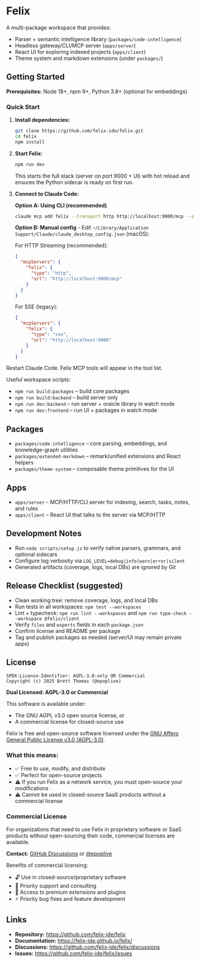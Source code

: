 # Felix

<!--
SPDX-License-Identifier: AGPL-3.0-only OR Commercial
Copyright (c) 2025 Brett Thomas (@epoplive)
-->

A multi-package workspace that provides:
- Parser + semantic intelligence library (`packages/code-intelligence`)
- Headless gateway/CLI/MCP server (`apps/server`)
- React UI for exploring indexed projects (`apps/client`)
- Theme system and markdown extensions (under `packages/`)

## Getting Started

**Prerequisites:** Node 18+, npm 9+, Python 3.8+ (optional for embeddings)

### Quick Start

1. **Install dependencies:**
   ```bash
   git clone https://github.com/felix-ide/felix.git
   cd felix
   npm install
   ```

2. **Start Felix:**
   ```bash
   npm run dev
   ```
   This starts the full stack (server on port 9000 + UI) with hot reload and ensures the Python sidecar is ready on first run.

3. **Connect to Claude Code:**

   **Option A: Using CLI (recommended)**
   ```bash
   claude mcp add felix --transport http http://localhost:9000/mcp --scope user
   ```

   **Option B: Manual config** - Edit `~/Library/Application Support/Claude/claude_desktop_config.json` (macOS):

   For HTTP Streaming (recommended):
   ```json
   {
     "mcpServers": {
       "felix": {
         "type": "http",
         "url": "http://localhost:9000/mcp"
       }
     }
   }
   ```

   For SSE (legacy):
   ```json
   {
     "mcpServers": {
       "felix": {
         "type": "sse",
         "url": "http://localhost:9000"
       }
     }
   }
   ```

Restart Claude Code. Felix MCP tools will appear in the tool list.

Useful workspace scripts:
- `npm run build:packages` – build core packages
- `npm run build:backend` – build server only
- `npm run dev:backend` – run server + oraicle library in watch mode
- `npm run dev:frontend` – run UI + packages in watch mode

## Packages

- `packages/code-intelligence` – core parsing, embeddings, and knowledge-graph utilities
- `packages/extended-markdown` – remark/unified extensions and React helpers
- `packages/theme-system` – composable theme primitives for the UI

## Apps

- `apps/server` – MCP/HTTP/CLI server for indexing, search, tasks, notes, and rules
- `apps/client` – React UI that talks to the server via MCP/HTTP

## Development Notes

- Run `node scripts/setup.js` to verify native parsers, grammars, and optional sidecars
- Configure log verbosity via `LOG_LEVEL=debug|info|warn|error|silent`
- Generated artifacts (coverage, logs, local DBs) are ignored by Git

## Release Checklist (suggested)

- Clean working tree: remove coverage, logs, and local DBs
- Run tests in all workspaces: `npm test --workspaces`
- Lint + typecheck: `npm run lint --workspaces` and `npm run type-check --workspace @felix/client`
- Verify `files` and `exports` fields in each `package.json`
- Confirm license and README per package
- Tag and publish packages as needed (server/UI may remain private apps)

## License

```
SPDX-License-Identifier: AGPL-3.0-only OR Commercial
Copyright (c) 2025 Brett Thomas (@epoplive)
```

**Dual Licensed: AGPL-3.0 or Commercial**

This software is available under:
- The GNU AGPL v3.0 open source license, or
- A commercial license for closed-source use

Felix is free and open-source software licensed under the [GNU Affero General Public License v3.0 (AGPL-3.0)](LICENSE).

### What this means:
- ✅ Free to use, modify, and distribute
- ✅ Perfect for open-source projects
- ⚠️ If you run Felix as a network service, you must open-source your modifications
- ⚠️ Cannot be used in closed-source SaaS products without a commercial license

### Commercial License
For organizations that need to use Felix in proprietary software or SaaS products without open-sourcing their code, commercial licenses are available.

**Contact:** [GitHub Discussions](https://github.com/felix-ide/felix/discussions) or [@epoplive](https://github.com/epoplive)

Benefits of commercial licensing:
- 🔓 Use in closed-source/proprietary software
- 🎯 Priority support and consulting
- 🚀 Access to premium extensions and plugins
- ⚡ Priority bug fixes and feature development

## Links

- **Repository:** https://github.com/felix-ide/felix
- **Documentation:** https://felix-ide.github.io/felix/
- **Discussions:** https://github.com/felix-ide/felix/discussions
- **Issues:** https://github.com/felix-ide/felix/issues
